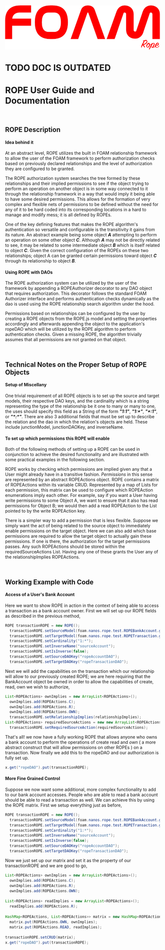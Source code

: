![ROPE Logo](rope.png)

# TODO DOC IS OUTDATED
# ROPE User Guide and Documentation

&nbsp;

## ROPE Description

#### Idea behind it

At an abstract level, ROPE utilizes the built in FOAM relationship framework to allow the user of the FOAM framework to perform authorization checks based on previously declared relationships and the level of authorization they are configured to be granted.

The ROPE authorization system searches the tree formed by these relationships and their implied permissions to see if the object trying to perform an operation on another object is in some way connected to it through the relationship framework in a way that would imply it being able to have some desired permissions. This allows for the formation of very complex and flexible nets of permissions to be defined without the need for any of it to be hard coded into its corresponding locations in a hard to manage and modify mess; it is all defined by ROPEs.

One of the key defining features that makes the ROPE algorithm's authentication so versatile and configurable is the transitivity it gains from its nature. An abstract example being some object ***A*** attempting to perform an operation on some other object ***C***. Although ***A*** may not be directly related to see, it may be related to some intermediate object ***B*** which is itself related to object ***C***. Given the correct configuration of the ROPEs on these two relationships; object A can be granted certain permissions toward object ***C*** through its relationship to object ***B***.

#### Using ROPE with DAOs

The ROPE authorization system can be utilized by the user of the framework by appending a ROPEAuthorizer decorator to any DAO object that requires authorization. This decorator follows the standard FOAM Authorizer interface and performs authentication checks dynamically as the dao is used using the ROPE relationship search algorithm under the hood.

Permissions based on relationships can be configured by the user by creating a ROPE objects from the ROPE.js model and setting the properties accordingly and afterwards appending the object to the application's ropeDAO which will be utilized by the ROPE algorithm to perform authentication checks. Given a missing ROPE, the algorithm trivially assumes that all permissions are not granted on that object.

&nbsp;
&nbsp;

## Technical Notes on the Proper Setup of ROPE Objects

#### Setup of Miscellany

One trivial requirement of all ROPE objects is to set up the source and target models, their respective DAO keys, and the cardinality which is a string representing the type of the relationship be it one to many or many to one, the uses should specify this field as a String of the form ***"1:1"***, ***"1:\*"***, ***"\*:1"***, or ***"\*:\*"***. There are also 3 additional fields that must be set up to describe the relation and the dao in which the relation's objects are held. These include junctionModel, junctionDAOKey, and inverseName.

#### To set up which permissions this ROPE will enable

Both of the following methods of setting up a ROPE can be used in conjunction to achieve the desired functionality and are illustrated with some practical examples in the following section.

ROPE works by checking which permissions are implied given any that a User might already have in a transitive fashion. *Permissions* in this sense are represented by an abstract ROPEActions object. ROPE contains a matrix of ROPEActions within its variable CRUD. Represented by a map of Lists for each permission, this matrix can be used to configure which ROPEAction enumerations imply each other. For example, say if you want a User having write permissions to some Object A, we want to ensure that it also has read permissions for Object B; we would then add a read ROPEAction to the List pointed to by the write ROPEAction key.

There is a simpler way to add a permission that is less flexible. Suppose we simply want the act of being related to the source object to immediately enable permissions on the target object. Here we can also add which base permissions are required to allow the target object to actually gain these permissions. If one is there, the authorization for the target permissions passes. Any such ROPEActions should be stored within the requiredSourceActions List. Having any one of these grants the User any of the relationshipImplies ROPEActions.

&nbsp;
&nbsp;

## Working Example with Code

#### Access of a User's Bank Account

Here we want to show ROPE in action in the context of being able to access a transaction as a bank account owner. First we will set up our ROPE fields as described in the previous method,

``` java
ROPE transactionROPE = new ROPE();
  transactionROPE.setSourceModel(foam.nanos.rope.test.ROPEBankAccount.getOwnClassInfo());
  transactionROPE.setTargetModel(foam.nanos.rope.test.ROPETransaction.getOwnClassInfo());
  transactionROPE.setCardinality("1:*");
  transactionROPE.setInverseName("sourceAccount");
  transactionROPE.setIsInverse(false);
  transactionROPE.setSourceDAOKey("ropeAccountDAO");
  transactionROPE.setTargetDAOKey("ropeTransactionDAO");
```

Next we will add the capabilities on the transaction which our relationship will allow to our previously created ROPE; we are here requiring that the BankAccount object be owned in order to allow the capabilities of create, read, own we wish to authorize,

``` java
List<ROPEActions> ownImplies = new ArrayList<ROPEActions>();
  ownImplies.add(ROPEActions.C);
  ownImplies.add(ROPEActions.R);
  ownImplies.add(ROPEActions.OWN);
  transactionROPE.setRelationshipImplies(relationshipImplies);
List<ROPEActions> requiredSourceActions = new new ArrayList<ROPEActions>(Arrays.asList(ROPEActions.OWN));
  transactionROPE.setRequiredSourceAction(requiredSourceActions);
```

That's all! we now have a fully working ROPE that allows anyone who owns a bank account to perform the operations of create read and *own* ( a more abstract construct that will allow permissions on other ROPEs ) on a transaction. Now finally we add this to the ropeDAO and our authorization is fully set up.

``` java
x.get("ropeDAO").put(transactionROPE);
```

#### More Fine Grained Control

Suppose we now want some additional, more complex functionality to add to our bank account accesses. People who are able to read a bank account should be able to read a transaction as well. We can achieve this by using the ROPE matrix. First we setup everything just as before,

``` java
ROPE transactionROPE = new ROPE();
  transactionROPE.setSourceModel(foam.nanos.rope.test.ROPEBankAccount.getOwnClassInfo());
  transactionROPE.setTargetModel(foam.nanos.rope.test.ROPETransaction.getOwnClassInfo());
  transactionROPE.setCardinality("1:*");
  transactionROPE.setInverseName("sourceAccount");
  transactionROPE.setIsInverse(false);
  transactionROPE.setSourceDAOKey("ropeAccountDAO");
  transactionROPE.setTargetDAOKey("ropeTransactionDAO");
```

Now we just set up our matrix and set it as the property of our transactionROPE and we are good to go,

``` java
List<ROPEActions> ownImplies = new ArrayList<ROPEActions>();
  ownImplies.add(ROPEActions.C);
  ownImplies.add(ROPEActions.R);
  ownImplies.add(ROPEActions.OWN);

List<ROPEActions> readImplies = new ArrayList<ROPEActions>();
  readImplies.add(ROPEActions.R);

HashMap<ROPEActions, List<ROPEActions>> matrix = new HashMap<ROPEActions, List<ROPEActions>>();
  matrix.put(ROPEActions.OWN, ownImplies);
  matrix.put(ROPEActions.READ, readImplies);

transactionROPE.setCRUD(matrix);
x.get("ropeDAO").put(transactionROPE);
```


